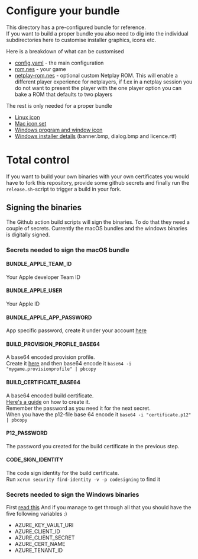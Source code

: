 # Configure your bundle

This directory has a pre-configured bundle for reference.  
If you want to build a proper bundle you also need to dig into the individual subdirectories here to customise installer graphics, icons etc.

Here is a breakdown of what can be customised
* [config.yaml](config.yaml) - the main configuration
* [rom.nes](rom.nes) - your game
* [netplay-rom.nes](netplay-rom.nes) - optional custom Netplay ROM. This will enable a different player experience for netplayers, if f.ex in a netplay session you do not want to present the player with the one player option you can bake a ROM that defaults to two players

The rest is only needed for a proper bundle
* [Linux icon](linux/icon_256x256.png)
* [Mac icon set](macos/bundle.iconset/)
* [Windows program and window icon](windows/icon_256x256.ico)
* [Windows installer details](windows/wix/) (banner.bmp, dialog.bmp and licence.rtf)

# Total control
If you want to build your own binaries with your own certificates you would have to fork this repository, provide some github secrets and finally run the `release.sh`-script to trigger a build in your fork.

## Signing the binaries
The Github action build scripts will sign the binaries. To do that they need a couple of secrets.
Currently the macOS bundles and the windows binaries is digitally signed.

### Secrets needed to sign the macOS bundle

#### BUNDLE_APPLE_TEAM_ID
Your Apple developer Team ID
#### BUNDLE_APPLE_USER
Your Apple ID
#### BUNDLE_APPLE_APP_PASSWORD
App specific password, create it under your account [here](https://appleid.apple.com/account/manage)

#### BUILD_PROVISION_PROFILE_BASE64
A base64 encoded provision profile.  
Create it [here](https://developer.apple.com/account/resources/profiles/list) and then base64 encode it `base64 -i "mygame.provisionprofile" | pbcopy`

#### BUILD_CERTIFICATE_BASE64
A base64 encoded build certificate.  
[Here's a guide](https://support.magplus.com/hc/en-us/articles/203808748-iOS-Creating-a-Distribution-Certificate-and-p12-File) on how to create it.  
Remember the password as you need it for the next secret.  
When you have the p12-file base 64 encode it `base64 -i "certificate.p12" | pbcopy`

#### P12_PASSWORD
The password you created for the build certificate in the previous step.

#### CODE_SIGN_IDENTITY
The code sign identity for the build certificate.  
Run `xcrun security find-identity -v -p codesigning` to find it

### Secrets needed to sign the Windows binaries

First [read this](https://melatonin.dev/blog/how-to-code-sign-windows-installers-with-an-ev-cert-on-github-actions/)
And if you manage to get through all that you should have the five following variables :)
* AZURE_KEY_VAULT_URI
* AZURE_CLIENT_ID
* AZURE_CLIENT_SECRET
* AZURE_CERT_NAME
* AZURE_TENANT_ID
